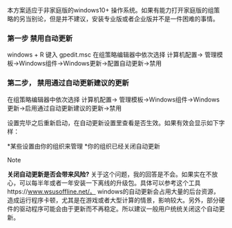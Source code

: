 本方案适应于非家庭版的windows10+ 操作系统。如果有能力打开家庭版的组策略的另当别论，但是并不建议，安装专业版或者企业版并不是一件困难的事情。

### 第一步 禁用自动更新

windows + R 键入 gpedit.msc
在组策略编辑器中依次选择 计算机配置-> 管理模板->Windows组件->Windows更新->配置自动更新->禁用

### 第二步， 禁用通过自动更新建议的更新

在组策略编辑器中依次选择 计算机配置-> 管理模板->Windows组件->Windows更新->启用通过自动更新建议的更新->禁用

设置完毕之后重新启动，在自动更新设置里查看是否生效。如果有效会显示如下字样：

*某些设置由你的组织来管理
*你的组织已经关闭自动更新

> [!NOTE]
> **关闭自动更新是否会带来风险?**
> 关于这个问题，我的回答是不会。如果实在不放心，可以每半年或者一年安装一下离线的升级包。具体可以参考这个工具https://www.wsusoffline.net/。
> windows的自动更新会占用大量的后台资源，造成运行程序卡顿，尤其是在游戏或者大型计算的情景，影响较大。另外，部分硬件的驱动程序可能会由于更新而不再稳定。所以建议一般用户统统关闭这个自动更新。

